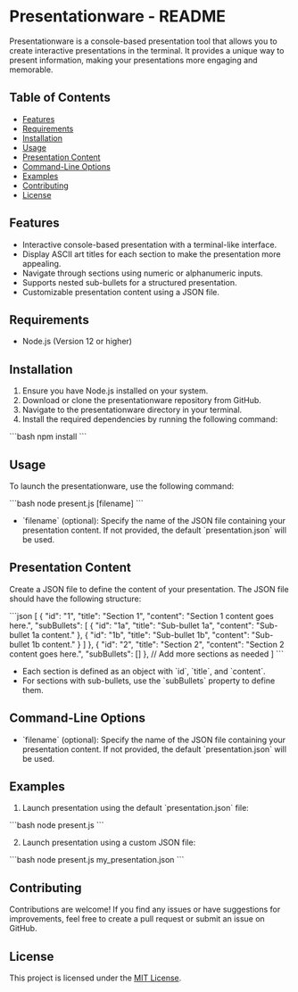 # Presentationware - README

Presentationware is a console-based presentation tool that allows you to create interactive presentations in the terminal. It provides a unique way to present information, making your presentations more engaging and memorable.

## Table of Contents

- [Features](#features)
- [Requirements](#requirements)
- [Installation](#installation)
- [Usage](#usage)
- [Presentation Content](#presentation-content)
- [Command-Line Options](#command-line-options)
- [Examples](#examples)
- [Contributing](#contributing)
- [License](#license)

## Features

- Interactive console-based presentation with a terminal-like interface.
- Display ASCII art titles for each section to make the presentation more appealing.
- Navigate through sections using numeric or alphanumeric inputs.
- Supports nested sub-bullets for a structured presentation.
- Customizable presentation content using a JSON file.

## Requirements

- Node.js (Version 12 or higher)

## Installation

1. Ensure you have Node.js installed on your system.
2. Download or clone the presentationware repository from GitHub.
3. Navigate to the presentationware directory in your terminal.
4. Install the required dependencies by running the following command:

\`\`\`bash
npm install
\`\`\`

## Usage

To launch the presentationware, use the following command:

\`\`\`bash
node present.js [filename]
\`\`\`

- \`filename\` (optional): Specify the name of the JSON file containing your presentation content. If not provided, the default \`presentation.json\` will be used.

## Presentation Content

Create a JSON file to define the content of your presentation. The JSON file should have the following structure:

\`\`\`json
[
  {
    "id": "1",
    "title": "Section 1",
    "content": "Section 1 content goes here.",
    "subBullets": [
      { "id": "1a", "title": "Sub-bullet 1a", "content": "Sub-bullet 1a content." },
      { "id": "1b", "title": "Sub-bullet 1b", "content": "Sub-bullet 1b content." }
    ]
  },
  {
    "id": "2",
    "title": "Section 2",
    "content": "Section 2 content goes here.",
    "subBullets": []
  },
  // Add more sections as needed
]
\`\`\`

- Each section is defined as an object with \`id\`, \`title\`, and \`content\`.
- For sections with sub-bullets, use the \`subBullets\` property to define them.

## Command-Line Options

- \`filename\` (optional): Specify the name of the JSON file containing your presentation content. If not provided, the default \`presentation.json\` will be used.

## Examples

1. Launch presentation using the default \`presentation.json\` file:

\`\`\`bash
node present.js
\`\`\`

2. Launch presentation using a custom JSON file:

\`\`\`bash
node present.js my_presentation.json
\`\`\`

## Contributing

Contributions are welcome! If you find any issues or have suggestions for improvements, feel free to create a pull request or submit an issue on GitHub.

## License

This project is licensed under the [MIT License](LICENSE).
